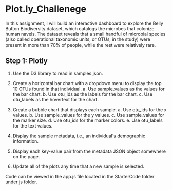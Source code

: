 # Plot.ly_Challenege

In this assignment, I will build an interactive dashboard to explore the Belly Button Biodiversity dataset, which catalogs the microbes that colonize human navels.
The dataset reveals that a small handful of microbial species (also called operational taxonomic units, or OTUs, in the study) were present in more than 70% of people, while the rest were relatively rare.

## Step 1: Plotly

1. Use the D3 library to read in samples.json.

2. Create a horizontal bar chart with a dropdown menu to display the top 10 OTUs found in that individual.
a. Use sample_values as the values for the bar chart.
b. Use otu_ids as the labels for the bar chart.
c. Use otu_labels as the hovertext for the chart.

3. Create a bubble chart that displays each sample.
a. Use otu_ids for the x values.
b. Use sample_values for the y values.
c. Use sample_values for the marker size.
d. Use otu_ids for the marker colors.
e. Use otu_labels for the text values.

4. Display the sample metadata, i.e., an individual's demographic information.

5. Display each key-value pair from the metadata JSON object somewhere on the page.

6. Update all of the plots any time that a new sample is selected.


Code can be viewed in the app.js file located in the StarterCode folder under js folder.
